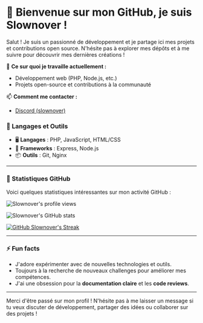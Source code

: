# 👋 Bienvenue sur mon GitHub, je suis **Slownover** !

Salut ! Je suis un passionné de développement et je partage ici mes projets et contributions open source. N'hésite pas à explorer mes dépôts et à me suivre pour découvrir mes dernières créations !

🔭 **Ce sur quoi je travaille actuellement :**
- Développement web (PHP, Node.js, etc.)
- Projets open-source et contributions à la communauté

📫 **Comment me contacter :**
- [Discord (slownover)](https://discord.com/users/823942940299755530)

### 🧰 Langages et Outils

- 🖥️ **Langages** : PHP, JavaScript, HTML/CSS
- 🚀 **Frameworks** : Express, Node.js
- 📦 **Outils** : Git, Nginx

---

### 🚀 Statistiques GitHub

Voici quelques statistiques intéressantes sur mon activité GitHub :

![Slownover's profile views](https://komarev.com/ghpvc/?username=Slownover&style=for-the-badge&abbreviated=true&label=Nombre+de+vues+de+mon+profile)

![Slownover's GitHub stats](https://github-readme-stats.vercel.app/api?username=slownover&show_icons=true&count_private=true&bg_color=00000000&locale=fr)

[![GitHub Slownover's Streak](https://streak-stats.demolab.com?user=Slownover&locale=fr)](https://git.io/streak-stats)

---

### ⚡ Fun facts

- J'adore expérimenter avec de nouvelles technologies et outils.
- Toujours à la recherche de nouveaux challenges pour améliorer mes compétences.
- J'ai une obsession pour la **documentation claire** et les **code reviews**.

---

Merci d'être passé sur mon profil ! N'hésite pas à me laisser un message si tu veux discuter de développement, partager des idées ou collaborer sur des projets !
